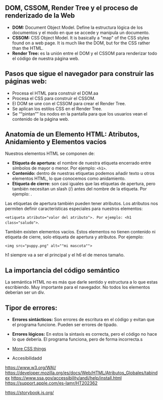 
## DOM, CSSOM, Render Tree y el proceso de renderizado de la Web

* **DOM:** Document Object Model. Define la estructura lógica de los documentos y el modo en que se accede y manipula un documento.
* **CSSOM:** CSS Object Model. It is basically a "map" of the CSS styles found on a web page. It is much like the DOM, but for the CSS rather than the HTML.
* **Render Tree:** es la unión entre el DOM y el CSSOM para renderizar todo el código de nuestra página web.

## Pasos que sigue el navegador para construir las páginas web:

* Procesa el HTML para construir el DOM.aa
* Procesa el CSS para construir el CSSOM.
* El DOM se une con el CSSOM para crear el Render Tree.
* Se aplican los estilos CSS en el Render Tree.
* Se ““pintan”” los nodos en la pantalla para que los usuarios vean el contenido de la página web.

## Anatomía de un Elemento HTML: Atributos, Anidamiento y Elementos vacíos

Nuestros elementos HTML se componen de:

* **Etiqueta de apertura:** el nombre de nuestra etiqueta encerrado entre símbolos de mayor o menor. Por ejemplo: `<h1>`.
* **Contenido:** dentro de nuestras etiquetas podemos añadir texto u otros elementos HTML, lo que conocemos como anidamiento.
* **Etiqueta de cierre:** son casi iguales que las etiquetas de apertura, pero también necesitan un slash (/) antes del nombre de la etiqueta. Por ejemplo: </h1>.

Las etiquetas de apertura también pueden tener atributos. Los atributos nos permiten definir características especiales para nuestros elementos: 

`<etiqueta atributo="valor del atributo">. Por ejemplo: <h1 class="saludo">`.

También existen elementos vacíos. Estos elementos no tienen contenido ni etiqueta de cierre, solo etiqueta de apertura y atributos. Por ejemplo: 

`<img src="puppy.png" alt=""mi mascota"">`

h1 siempre va a ser el principal y el h6 el de menos tamaño.

## La importancia del código semántico
La semántica HTML no es más que darle sentido y estructura a lo que estas escribiendo. Muy importante para el navegador. No todos los elementos deberían ser un div.

## Tipor de errores:

* **Errores sintácticos:** Son errores de escritura en el código y evitan que el programa funcione. Pueden ser errores de tipado.
* **Errores lógicos:** En estos la sintaxis es correcta, pero el código no hace lo que debería. El programa funciona, pero de forma incorrecta.s


 * [More CSS things](/html-css/css)


* Accesibilidadd

https://www.w3.org/WAI/
https://developer.mozilla.org/es/docs/Web/HTML/Atributos_Globales/tabindex
https://www.ssa.gov/accessibility/andi/help/install.html
https://support.apple.com/es-lamr/HT202362

https://storybook.js.org/